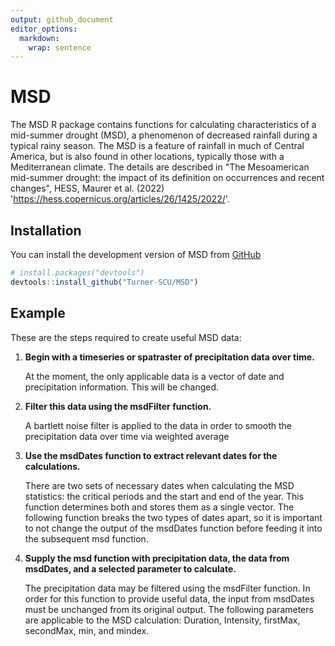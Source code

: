 ```yaml
---
output: github_document
editor_options: 
  markdown: 
    wrap: sentence
---
```


<!-- README.md is generated from README.Rmd. Please edit that file -->



# MSD

<!-- badges: start -->

<!-- badges: end -->

The MSD R package contains functions for calculating characteristics of a mid-summer drought (MSD), a phenomenon of decreased rainfall during a typical rainy season.
The MSD is a feature of rainfall in much of Central America, but is also found in other locations, typically those with a Mediterranean climate.
The details are described in "The Mesoamerican mid-summer drought: the impact of its definition on occurrences and recent changes", HESS, Maurer et al. (2022) '<https://hess.copernicus.org/articles/26/1425/2022/>'.

## Installation

You can install the development version of MSD from [GitHub](https://github.com/Turner-SCU/MSD)

``` r
# install.packages("devtools")
devtools::install_github("Turner-SCU/MSD")
```

## Example

These are the steps required to create useful MSD data:

1)  **Begin with a timeseries or spatraster of precipitation data over time.**

    At the moment, the only applicable data is a vector of date and precipitation information.
    This will be changed.

2)  **Filter this data using the msdFilter function.**

    A bartlett noise filter is applied to the data in order to smooth the precipitation data over time via weighted average

3)  **Use the msdDates function to extract relevant dates for the calculations.**

    There are two sets of necessary dates when calculating the MSD statistics: the critical periods and the start and end of the year.
    This function determines both and stores them as a single vector.
    The following function breaks the two types of dates apart, so it is important to not change the output of the msdDates function before feeding it into the subsequent msd function.

4)  **Supply the msd function with precipitation data, the data from msdDates, and a selected parameter to calculate.**

    The precipitation data may be filtered using the msdFilter function.
    In order for this function to provide useful data, the input from msdDates must be unchanged from its original output.
    The following parameters are applicable to the MSD calculation: Duration, Intensity, firstMax, secondMax, min, and mindex.


